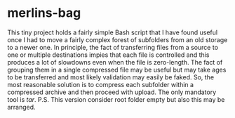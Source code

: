 # merlins-bag
This tiny project holds a fairly simple Bash script that I have found useful once I had to move a fairly complex forest of subfolders from an old storage to a newer one. In principle, the fact of transferring files from a source to one or multiple destinations impies that each file is controlled and this produces a lot of slowdowns even when the file is zero-length. The fact of grouping them in a single compressed file may be useful but may take ages to be transferred and most likely validation may easily be faked. So, the most reasonable solution is to compress each subfolder within a compressed archive and then proceed with upload.
The only mandatory tool is *tar*.
P.S. This version consider root folder empty but also this may be arranged.
